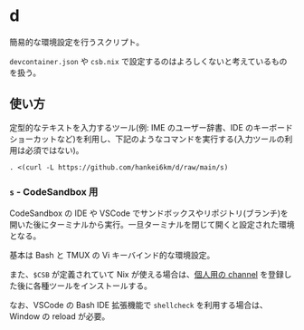 # d

簡易的な環境設定を行うスクリプト。

`devcontainer.json` や `csb.nix` で設定するのはよろしくないと考えているものを扱う。

## 使い方

定型的なテキストを入力するツール(例: IME のユーザー辞書、IDE のキーボードショーカットなど)を利用し、下記のようなコマンドを実行する(入力ツールの利用は必須ではない)。

```
. <(curl -L https://github.com/hankei6km/d/raw/main/s)
```

### `s` - CodeSandbox 用

CodeSandbox の IDE や VSCode でサンドボックスやリポジトリ(ブランチ)を開いた後にターミナルから実行。一旦ターミナルを閉じて開くと設定された環境となる。

基本は Bash と TMUX の Vi キーバインド的な環境設定。

また、`$CSB` が定義されていて Nix が使える場合は、[個人用の channel](https://github.com/hankei6km/test-nix-channel-simple) を登録した後に各種ツールをインストールする。

なお、VSCode の Bash IDE 拡張機能で `shellcheck` を利用する場合は、Window の reload が必要。
